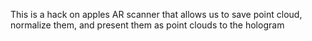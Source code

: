 This is a hack on apples AR scanner that allows us to save point cloud, normalize them, and present them as point clouds to the hologram
